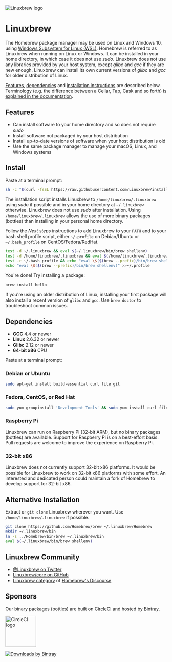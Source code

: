 ![Linuxbrew logo](https://linuxbrew.sh/images/linuxbrew-256x256.png)

# Linuxbrew

The Homebrew package manager may be used on Linux and Windows 10, using [Windows Subsystem for Linux (WSL)](https://docs.microsoft.com/en-us/windows/wsl/about). Homebrew is referred to as Linuxbrew when running on Linux or Windows. It can be installed in your home directory, in which case it does not use *sudo*. Linuxbrew does not use any libraries provided by your host system, except *glibc* and *gcc* if they are new enough. Linuxbrew can install its own current versions of *glibc* and *gcc* for older distribution of Linux.

[Features](#features), [dependencies](#dependencies) and [installation instructions](#install) are described below. Terminology (e.g. the difference between a Cellar, Tap, Cask and so forth) is [explained in the documentation](Formula-Cookbook.md#homebrew-terminology).

## Features

+ Can install software to your home directory and so does not require *sudo*
+ Install software not packaged by your host distribution
+ Install up-to-date versions of software when your host distribution is old
+ Use the same package manager to manage your macOS, Linux, and Windows systems

## Install

Paste at a terminal prompt:

```sh
sh -c "$(curl -fsSL https://raw.githubusercontent.com/Linuxbrew/install/master/install.sh)"
```

The installation script installs Linuxbrew to `/home/linuxbrew/.linuxbrew` using *sudo* if possible and in your home directory at `~/.linuxbrew` otherwise. Linuxbrew does not use *sudo* after installation. Using `/home/linuxbrew/.linuxbrew` allows the use of more binary packages (bottles) than installing in your personal home directory.

Follow the *Next steps* instructions to add Linuxbrew to your `PATH` and to your bash shell profile script, either `~/.profile` on Debian/Ubuntu or `~/.bash_profile` on CentOS/Fedora/RedHat.

```sh
test -d ~/.linuxbrew && eval $(~/.linuxbrew/bin/brew shellenv)
test -d /home/linuxbrew/.linuxbrew && eval $(/home/linuxbrew/.linuxbrew/bin/brew shellenv)
test -r ~/.bash_profile && echo "eval \$($(brew --prefix)/bin/brew shellenv)" >>~/.bash_profile
echo "eval \$($(brew --prefix)/bin/brew shellenv)" >>~/.profile
```

You're done! Try installing a package:

```sh
brew install hello
```

If you're using an older distribution of Linux, installing your first package will also install a recent version of `glibc` and `gcc`. Use `brew doctor` to troubleshoot common issues.

## Dependencies

+ **GCC** 4.4 or newer
+ **Linux** 2.6.32 or newer
+ **Glibc** 2.12 or newer
+ **64-bit x86** CPU

Paste at a terminal prompt:

### Debian or Ubuntu

```sh
sudo apt-get install build-essential curl file git
```

### Fedora, CentOS, or Red Hat

```sh
sudo yum groupinstall 'Development Tools' && sudo yum install curl file git
```

### Raspberry Pi

Linuxbrew can run on Raspberry Pi (32-bit ARM), but no binary packages (bottles) are available. Support for Raspberry Pi is on a best-effort basis. Pull requests are welcome to improve the experience on Raspberry Pi.

### 32-bit x86

Linuxbrew does not currently support 32-bit x86 platforms. It would be possible for Linuxbrew to work on 32-bit x86 platforms with some effort. An interested and dedicated person could maintain a fork of Homebrew to develop support for 32-bit x86.

## Alternative Installation

Extract or `git clone` Linuxbrew wherever you want. Use `/home/linuxbrew/.linuxbrew` if possible.

```sh
git clone https://github.com/Homebrew/brew ~/.linuxbrew/Homebrew
mkdir ~/.linuxbrew/bin
ln -s ../Homebrew/bin/brew ~/.linuxbrew/bin
eval $(~/.linuxbrew/bin/brew shellenv)
```

## Linuxbrew Community

- [@Linuxbrew on Twitter](https://twitter.com/Linuxbrew)
- [Linuxbrew/core on GitHub](https://github.com/Linuxbrew/homebrew-core)
- [Linuxbrew category](https://discourse.brew.sh/c/linuxbrew) of [Homebrew's Discourse](https://discourse.brew.sh)

## Sponsors

Our binary packages (bottles) are built on [CircleCI](https://circleci.com/) and hosted by [Bintray](https://bintray.com/linuxbrew).

[<img alt="CircleCI logo" style="height:1in" src="https://assets.brandfolder.com/otz6k5-cj8pew-e4rk9u/original/circle-logo-horizontal-black.png">](https://circleci.com/)

[![Downloads by Bintray](https://bintray.com/docs/images/downloads_by_bintray_96.png)](https://bintray.com/linuxbrew)
